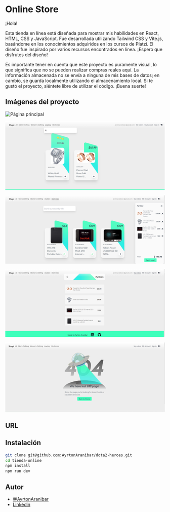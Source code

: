 
# Online Store

¡Hola!

Esta tienda en línea está diseñada para mostrar mis habilidades en React, HTML, CSS y JavaScript. Fue desarrollada utilizando Tailwind CSS y Vite.js, basándome en los conocimientos adquiridos en los cursos de Platzi. El diseño fue inspirado por varios recursos encontrados en línea. ¡Espero que disfrutes del diseño!

Es importante tener en cuenta que este proyecto es puramente visual, lo que significa que no se pueden realizar compras reales aquí. La información almacenada no se envía a ninguna de mis bases de datos; en cambio, se guarda localmente utilizando el almacenamiento local. Si te gustó el proyecto, siéntete libre de utilizar el código. ¡Buena suerte!

## Imágenes del proyecto

![Página principal](https://raw.githubusercontent.com/AyrtonAranibar/tienda-online/master/src/images/TaskManagerImage.png)

![Hover en producto](https://raw.githubusercontent.com/AyrtonAranibar/tienda-online/master/src/images/hover_product.png)

![Mi orden](https://raw.githubusercontent.com/AyrtonAranibar/tienda-online/master/src/images/my_order.png)

![Mis ordenes](https://raw.githubusercontent.com/AyrtonAranibar/tienda-online/master/src/images/my_orders.png)

![404](https://raw.githubusercontent.com/AyrtonAranibar/tienda-online/master/src/images/404_not_found.png)

## URL


## Instalación

```bash
git clone git@github.com:AyrtonAranibar/dota2-heroes.git
cd tienda-online
npm install
npm run dev
```

## Autor

- [@AyrtonAranibar](https://www.github.com/AyrtonAranibar)
- [Linkedin](https://www.linkedin.com/in/ayrton-aranibar-castillo-479441222/)
